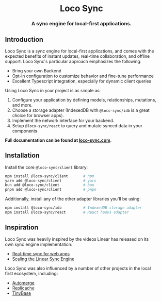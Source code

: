 <div align="center">
  <!-- TODO Logo -->
  <!-- <img src="logo.svg" width="200px" align="center" alt="Loco Sync logo" /> -->
  <h1 align="center">Loco Sync</h1>
  <h3 align="center">
    A sync engine for local-first applications.
  </h3>
</div>

## Introduction

Loco Sync is a sync engine for local-first applications, and comes with the expected benefits of instant updates, real-time collaboration, and offline support. Loco Sync's particular approach emphasizes the following:

- Bring your own Backend
- Opt-in configuration to customize behavior and fine-tune performance
- Excellent Typescript integration, especially for dynamic client queries

Using Loco Sync in your project is as simple as:

1. Configure your application by defining models, relationships, mutations, and more.
2. Choose a storage adapter (IndexedDB with `@loco-sync/idb` is a great choice for browser apps).
3. Implement the network interface for your backend.
4. Setup `@loco-sync/react` to query and mutate synced data in your components

**Full documentation can be found at [loco-sync.com](https://loco-sync.com).**

## Installation

Install the core `@loco-sync/client` library:

```sh
npm install @loco-sync/client       # npm
yarn add @loco-sync/client          # yarn
bun add @loco-sync/client           # bun
pnpm add @loco-sync/client          # pnpm
```

Additionally, install any of the other adapter libraries you'll be using:

```sh
npm install @loco-sync/idb          # IndexedDB storage adapter
npm install @loco-sync/react        # React hooks adapter
```

## Inspiration

Loco Sync was heavily inspired by the videos Linear has released on its own sync engine implementation:

- [Real-time sync for web apps](https://www.youtube.com/watch?v=WxK11RsLqp4&t=2175s)
- [Scaling the Linear Sync Engine](https://www.youtube.com/watch?v=Wo2m3jaJixU)

Loco Sync was also influenced by a number of other projects in the local first ecosystem, including:

- [Automerge](https://automerge.org/)
- [Replicache](https://replicache.dev/)
- [TinyBase](https://tinybase.org/)

